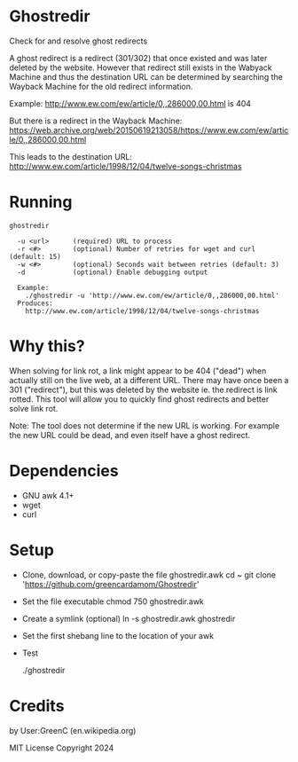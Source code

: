 Ghostredir
===========

Check for and resolve ghost redirects

A ghost redirect is a redirect (301/302) that once existed and was later deleted by the website. However that redirect still 
exists in the Wabyack Machine and thus the destination URL can be determined by searching the Wayback Machine for the old 
redirect information.

Example: http://www.ew.com/ew/article/0,,286000,00.html is 404

But there is a redirect in the Wayback Machine: https://web.archive.org/web/20150619213058/https://www.ew.com/ew/article/0,,286000,00.html

This leads to the destination URL: http://www.ew.com/article/1998/12/04/twelve-songs-christmas

Running
==========

	ghostredir

	  -u <url>      (required) URL to process
	  -r <#>        (optional) Number of retries for wget and curl (default: 15)
	  -w <#>        (optional) Seconds wait between retries (default: 3)
	  -d            (optional) Enable debugging output

	  Example:
	    ./ghostredir -u 'http://www.ew.com/ew/article/0,,286000,00.html'
	  Produces:
	    http://www.ew.com/article/1998/12/04/twelve-songs-christmas

Why this?
=========
When solving for link rot, a link might appear to be 404 ("dead") when actually still on the live web, at a different URL. There may have once been a 301 ("redirect"), but this was deleted by the website ie. the redirect is link rotted. This tool will allow you to quickly find ghost redirects and better solve link rot.

Note: The tool does not determine if the new URL is working. For example the new URL could be dead, and even itself have a ghost redirect. 

Dependencies
====
* GNU awk 4.1+
* wget
* curl

Setup 
=====

* Clone, download, or copy-paste the file ghostredir.awk
	cd ~
	git clone 'https://github.com/greencardamom/Ghostredir'

* Set the file executable
	chmod 750 ghostredir.awk

* Create a symlink (optional)
	ln -s ghostredir.awk ghostredir

* Set the first shebang line to the location of your awk 

* Test

	./ghostredir

Credits
==================
by User:GreenC (en.wikipedia.org)

MIT License Copyright 2024

